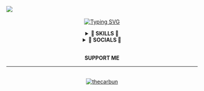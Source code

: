 ![](https://imgur.com/vRuKjYn.png)
<!-- Made the banner using Canva -->

<p align="center">
  <!-- Typing SVG by DenverCoder1 - https://github.com/DenverCoder1/readme-typing-svg -->
  <a href="https://git.io/typing-svg"><img src="https://readme-typing-svg.demolab.com?font=Fira+Code&duration=4000&pause=1000&color=00AAFF&center=true&vCenter=true&multiline=true&random=false&width=500&height=100&lines=Hello!+I+am+TheCarBun;I+make+Discord+Servers+and+Discord+Bots" alt="Typing SVG" /></a></p>

<!-- HTML -->
<!-- All icons from https://icons8.com -->
<div align="center">
<details>
<summary><b>💪 SKILLS 💪</b></summary>
<hr>
<br>
<img align="right" position="center" width=350px src="https://i.pinimg.com/originals/1e/d2/f2/1ed2f24a0444ee7a3f59f6aaa5f9d092.gif">


𝕷𝖊𝖆𝖗𝖓𝖎𝖓𝖌: 
<br>
<img src="https://raw.githubusercontent.com/devicons/devicon/master/icons/cplusplus/cplusplus-original.svg" alt="cplusplus" width="64" height="64"/>
<img src="https://raw.githubusercontent.com/devicons/devicon/master/icons/mysql/mysql-original-wordmark.svg" alt="mysql" width="64" height="64"/>
<img src="https://raw.githubusercontent.com/devicons/devicon/master/icons/sass/sass-original.svg" alt="sass" width="64" height="64"/>
<br><br>
𝕴 𝖚𝖘𝖚𝖆𝖑𝖑𝖞 𝖈𝖔𝖉𝖊 𝖎𝖓:
<br>
<img src="https://raw.githubusercontent.com/devicons/devicon/master/icons/css3/css3-original-wordmark.svg" alt="css3" width="64" height=""/>
<img src="https://raw.githubusercontent.com/devicons/devicon/master/icons/html5/html5-original-wordmark.svg" alt="html5" width="64" height="64"/>
<img src="https://raw.githubusercontent.com/devicons/devicon/master/icons/java/java-original.svg" alt="java" width="64" height="64"/>
<img src="https://raw.githubusercontent.com/devicons/devicon/master/icons/python/python-original.svg" alt="python" width="64" height="64"/>
<br><br>
𝕴 𝖆𝖑𝖘𝖔 𝖐𝖓𝖔𝖜:
<br>
<img src="https://raw.githubusercontent.com/devicons/devicon/master/icons/photoshop/photoshop-line.svg" alt="photoshop" width="64" height="64"/>
<br><br><br>
</details>

<details>
<summary> <b>🔗 SOCIALS 🔗</b> </summary>
<hr>
𝕱𝖊𝖊𝖑 𝖋𝖗𝖊𝖊 𝖙𝖔 𝖈𝖔𝖓𝖓𝖊𝖈𝖙 𝖜𝖎𝖙𝖍 𝖒𝖊:
<br>

<a href="https://linkedin.com/in/subhopriyo" target="blank"><img width="64" height="64" src="https://img.icons8.com/3d-fluency/94/linkedin.png" alt="linkedin"/></a>
<a href="https://twitter.com/thecarbun" target="blank"><img width="64" height="64" src="https://img.icons8.com/3d-fluency/188/twitter-circled.png" alt="twitter-circled"/></a>
<a href="https://instagram.com/thecarbun" target="blank"><img width="64" height="64" src="https://img.icons8.com/3d-fluency/94/instagram-new.png" alt="instagram-new"/></a>
<a href="https://discord.gg/Haqsvzmhxz" target="blank"><img width="64" height="64" src="https://img.icons8.com/3d-fluency/64/discord-logo.png" alt="discord-logo"/></a>
<a href="mailto:thecarbun.1412@gmail.com"><img width="64" height="64" src="https://img.icons8.com/3d-fluency/94/gmail.png" alt="gmail"/></a>
<a href="http://thecarbun.netlify.app/"><img width="64" height="64" src="https://img.icons8.com/3d-fluency/94/domain.png" alt="domain"/></a>

</details>
<br>

<b>SUPPORT ME</b>
<hr>
<br>
<a href="https://ko-fi.com/thecarbun"> <img src="https://cdn.ko-fi.com/cdn/kofi3.png?v=3" height="64" width="268" alt="thecarbun"></a>
</div>


